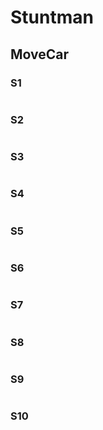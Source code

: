 # Stuntman

## MoveCar

### S1
```

```

### S2
```

```

### S3
```

```

### S4
```

```

### S5
```

```

### S6
```

```

### S7
```

```

### S8
```

```
### S9
```

```

### S10
```

```